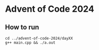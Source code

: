 # Advent of Code 2024

## How to run

```
cd ../advent-of-code-2024/dayXX
g++ main.cpp && ./a.out
```